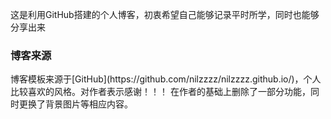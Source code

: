 这是利用GitHub搭建的个人博客，初衷希望自己能够记录平时所学，同时也能够分享出来
<h3> 博客来源 </h3>
博客模板来源于[GitHub](https://github.com/nilzzzz/nilzzzz.github.io/)，个人比较喜欢的风格。对作者表示感谢！！！
在作者的基础上删除了一部分功能，同时更换了背景图片等相应内容。 